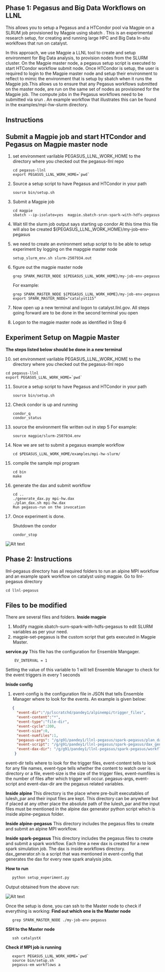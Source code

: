 Phase 1:
Pegasus and Big Data Workflows on LLNL
--------------------------------------------

This allows you to setup a Pegasus and a HTCondor pool via Magpie on a SLRUM job provisioned by Magpie using sbatch . This is an experimental research setup, for creating and running large HPC and Big Data In-situ worklfows that run on catalyst.

In this approach, we use Magpie a LLNL tool to create and setup environment for Big Data analysis, to provision nodes from the SLURM cluster. On the Magpie master node, a pegasus setup script is executed to start HTCondor workflow submit node. Once HTCondor is setup, the user is required to login to the Magpie master node and setup their environment to reflect to mimic the environment that is setup by sbatch when it runs the Magpie job.This allows us to ensure that any Pegasus workflows submitted on the master node, are run on the same set of nodes as provisioned for the Magpie job. The compute jobs in the Pegasus workflows need to be submitted via srun . An example workflow that illustrates this can be found in the examples/mpi-hw-slurm directory. 

Instructions
------------

## Submit a Magpie job and start HTCondor and Pegasus on Magpie master node
 
1. set environment varilable PEGASUS_LLNL_WORK_HOME to the directory where you checked out the pegasus-llnl repo
   ```shell
   cd pegasus-llnl
   export PEGASUS_LLNL_WORK_HOME=`pwd`
   ```

2. Source a setup script to have Pegasus and HTCondor in your path
   ```shell
   source bin/setup.sh
   ```

3. Submit a Magpie job
   ```shell
   cd magpie
   sbatch --ip-isolate=yes  magpie.sbatch-srun-spark-with-hdfs-pegasus
   ```

4. Wait till the slurm job output says starting up condor
   At this time this file will also be created
   ${PEGASUS_LLNL_WORK_HOME}/my-job-env-pegasus

5. we need to create an evnironment setup script to to be able to setup experiment by
   logging on the mapgpie master node
   ```shell
   setup_slurm_env.sh slurm-2507934.out
   ```
6. figure out the magpie master node
    ```shell
    grep SPARK_MASTER_NODE ${PEGASUS_LLNL_WORK_HOME}/my-job-env-pegasus 
    ```
    For example:
    ```shell
    grep SPARK_MASTER_NODE ${PEGASUS_LLNL_WORK_HOME}/my-job-env-pegasus
    export SPARK_MASTER_NODE="catalyst115"
    ```

8. Now open up a new terminal and logon to catalyst.llnl.gov.  All steps going forward are to
   be done in the second terminal you open

9. Logon to the magpie master node as identified in Step 6
   

## Experiment Setup on Magpie Master 
**The steps listed below should be done in a new terminal**

10. set environment varilable PEGASUS_LLNL_WORK_HOME to the directory where you checked out the pegasus-llnl repo
   ```shell    
   cd pegasus-llnl
   export PEGASUS_LLNL_WORK_HOME=`pwd`
   ```

11. Source a setup script to have Pegasus and HTCondor in your path
    ```shell
    source bin/setup.sh
    ```

12. Check condor is up and running
    ```shell
    condor_q
    condor_status
    ```

13. source the environment file written out in step 5
    For example:
    ```shell
    source magpie/slurm-2507934.env  
    ```

14. Now we are set to submit a pegasus example workflow
    ```shell
    cd $PEGASUS_LLNL_WORK_HOME/examples/mpi-hw-slurm/
    ````

15. compile the sample mpi program
    ```shell
    cd bin
    make
    ```

16. generate the dax and submit workflow
    ```shell
    cd ..
    ./generate_dax.py mpi-hw.dax 
    ./plan_dax.sh mpi-hw.dax
    Run pegasus-run on the invocation
    ```

17. Once experiment is done. 
   
    Shutdown the condor
    ```shell
    condor_stop
    ```

![Alt text](llnl-pegasus/projectflow.png?raw=true "Overall project flow diagram")


Phase 2:
Instructions
--------------------------------------------
llnl-pegasus directory has all required folders to run an alpine MPI workflow and an example spark workflow on catalyst using magpie.
Go to llnl-pegasus directory
   ``` shell
   cd llnl-pegasus
   ```
Files to be modified
--------------------------------------------
There are several files and folders. 
**Inside magpie** 
1. Modify magpie.sbatch-surn-spark-with-hdfs-pegasus to edit SLURM variables as per your need.
2. magpie-set-pegasus is the custom script that gets executed in Magpie Master.

**service.py**
This file has the configuration for Ensemble Mangager. 
``` shell
    EV_INTERVAL = 1
```
Setting the value of this variable to 1 will tell Ensemble Manager to check for the event triggers in every 1 seconds

**Inisde config**
1. event-config is the configuration file in JSON that tells Ensemble Manager where to look for the events. An example is given below:
``` json
   {
     "event-dir":"/p/lscratchd/pandey1/alpinempi/trigger_files",
     "event-content":"*",
     "event-type":"file-dir",
     "event-cycle":200,
     "event-size":0,
     "event-numfiles":1,
     "pegasus-args": "/g/g91/pandey1/llnl-pegasus/spark-pegasus/plan_dax.sh",
     "event-script": "/g/g91/pandey1/llnl-pegasus/spark-pegasus/dax_generator.sh",
     "event-dax-dir": "/g/g91/pandey1/llnl-pegasus/spark-pegasus/workflows"
    }

```
   event-dir tells where to look for the trigger files, event-content tells to look for any file names, event-type tells whether the content to watch over is directory or a file, event-size is the size of the trigger files, event-numfiles is the number of files after which trigger will occur. pegasus-args, event-script and event-dax-dir are the pegasus related variables.
   
**Inside alpine**
This directory is the place where pre-built executables of lulesh_par and their input files are kept. This directory can be anywhere but if placed at any other place the absolute path of the lulesh_par and the input files must be mentioned in the alpine dax generator python script which is inside alpine-pegasus folder.

**Inside alpine-pegasus**
This directory includes the pegasus files to create and submit an alpine MPI workflow.

**Inside spark-pegasus**
This directory includes the pegasus files to create and submit a spark workflow. Each time a new dax is created for a new spark simulation job. The dax is inside workflows directory. dax_generator.sh is a script that was mentioned in event-config that generates the dax for every new spark analysis jobs.


**How to run**
```python
   python setup_experiment.py
```

Output obtained from the above run:

![Alt text](llnl-pegasus/setup_experiment_output.png?raw=true "Setup experiment output")

Once the setup is done, you can ssh to the Master node to check if everything is working:
**Find out which one is the Master node**
```shell
   grep SPARK_MASTER_NODE ./my-job-env-pegasus
```

**SSH to the Master node**
```shell
   ssh catalystX
```

**Check if MPI job is running**
```shell
   export PEGASUS_LLNL_WORK_HOME=`pwd`
   source bin/setup.sh
   pegasus-em workflows a
```









  
   
   
   



